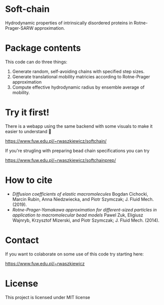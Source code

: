 # Soft-chain
Hydrodynamic properties of intrinsically disordered proteins in Rotne-Prager-SARW approximation.

# Package contents
This code can do three things:
1. Generate random, self-avoiding chains with specified step sizes.
2. Generate translational mobility matricies according to Rotne-Prager approximation
3. Compute effective hydrodynamic radius by ensemble average of mobility.

# Try it first!
There is a webapp using the same backend with some visuals to make it easier to understand :candy:

https://www.fuw.edu.pl/~rwaszkiewicz/softchain/


If you're strugling with preparing bead chain specifications you can try

https://www.fuw.edu.pl/~rwaszkiewicz/softchainprep/

# How to cite
- *Diffusion coefficients of elastic macromolecules* Bogdan Cichocki, Marcin Rubin, Anna Niedzwiecka, and Piotr Szymczak; J. Fluid Mech. (2019).
- *Rotne-Prager-Yamakawa approximation for different-sized particles in application to macromolecular bead models* Pawel Zuk, Eligiusz Wajnryb, Krzysztof Mizerski, and Piotr Szymczak; J. Fluid Mech. (2014).

# Contact
If you want to colaborate on some use of this code try starting here:

https://www.fuw.edu.pl/~rwaszkiewicz

# License
This project is licensed under MIT license
